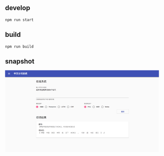 
## develop

```
npm run start
```

## build
```
npm run build
```

## snapshot

![](./imgs/img1.png)